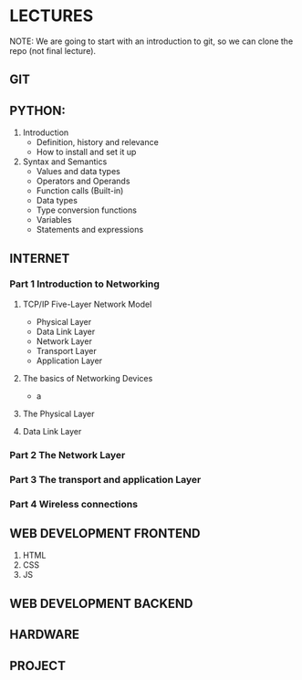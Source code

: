 # LECTURES

NOTE: We are going to start with an introduction to git, so we can clone the repo (not final lecture).

## GIT 

## PYTHON:
1. Introduction
    - Definition, history and relevance
    - How to install and set it up
2. Syntax and Semantics
    - Values and data types
    - Operators and Operands
    - Function calls (Built-in)
    - Data types
    - Type conversion functions
    - Variables
    - Statements and expressions
    

## INTERNET
### Part 1 Introduction to Networking

1. TCP/IP Five-Layer Network Model
    - Physical Layer
    - Data Link Layer
    - Network Layer
    - Transport Layer
    - Application Layer

2. The basics of Networking Devices
    - a
3. The Physical Layer
4. Data Link Layer
    
### Part 2 The Network Layer

### Part 3 The transport and application Layer

### Part 4 Wireless connections

## WEB DEVELOPMENT FRONTEND
1. HTML
2. CSS
3. JS

## WEB DEVELOPMENT BACKEND

## HARDWARE
## PROJECT


